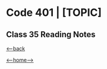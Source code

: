 # Code 401 | [TOPIC]

## Class 35 Reading Notes



[<--back](401week7.md)

[<--home-->](../../README.md)
